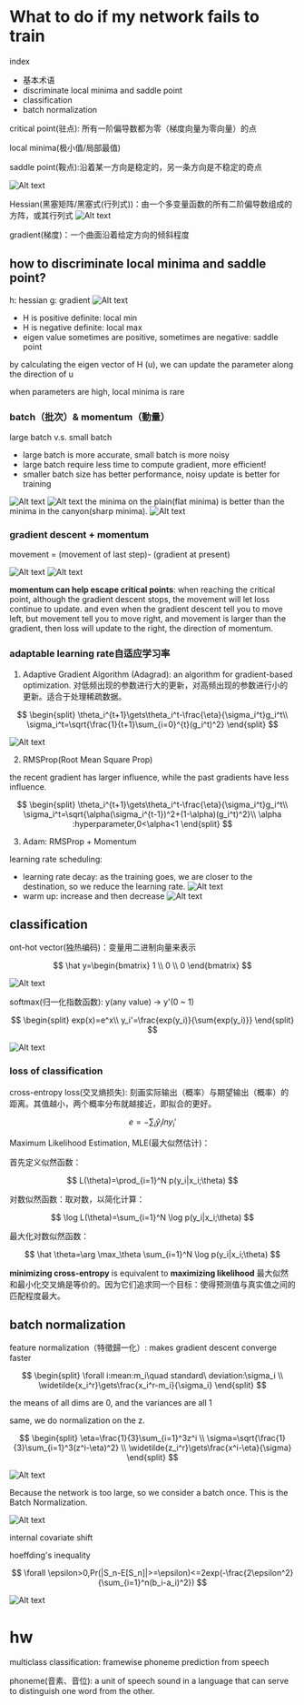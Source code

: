 # What to do if my network fails to train

index

- 基本术语
- discriminate local minima and saddle point
- classification
- batch normalization

critical point(驻点): 所有一阶偏导数都为零（梯度向量为零向量）的点

local minima(极小值/局部最值)

saddle point(鞍点):沿着某一方向是稳定的，另一条方向是不稳定的奇点

![Alt text](images/image-8.png)

Hessian(黑塞矩阵/黑塞式(行列式))：由一个多变量函数的所有二阶偏导数组成的方阵，或其行列式
![Alt text](images/image-9.png)

gradient(梯度)：一个曲面沿着给定方向的倾斜程度

## how to discriminate local minima and saddle point?

h: hessian
g: gradient
![Alt text](images/image-15.png)

- H is positive definite: local min
- H is negative definite: local max
- eigen value sometimes are positive, sometimes are negative: saddle point

by calculating the eigen vector of H (u), we can update the parameter along the direction of u

when parameters are high, local minima is rare

### batch（批次）& momentum（動量）

large batch v.s. small batch

- large batch is more accurate, small batch is more noisy
- large batch require less time to compute gradient, more efficient!
- smaller batch size has better performance, noisy update is better for training

![Alt text](images/image-10.png)
![Alt text](images/image-11.png)
the minima on the plain(flat minima) is better than the minima in the canyon(sharp minima).
![Alt text](images/image-12.png)

### gradient descent + momentum

movement = (movement of last step)- (gradient at present)

![Alt text](images/image-13.png)
![Alt text](images/image-14.png)

**momentum can help escape critical points**:
when reaching the critical point, although the gradient descent stops, the movement will let loss continue to update.
and even when the gradient descent tell you to move left, but movement tell you to move right, and movement is larger than the gradient, then loss will update to the right, the direction of momentum.

### adaptable learning rate自适应学习率

1. Adaptive Gradient Algorithm (Adagrad): an algorithm for gradient-based optimization. 对低频出现的参数进行大的更新，对高频出现的参数进行小的更新。适合于处理稀疏数据。

$$
\begin{split}
\theta_i^{t+1}\gets\theta_i^t-\frac{\eta}{\sigma_i^t}g_i^t\\
\sigma_i^t=\sqrt{\frac{1}{t+1}\sum_{i=0}^{t}(g_i^t)^2}
\end{split}
$$

![Alt text](assets/lec2/image.png)

2. RMSProp(Root Mean Square Prop)

the recent gradient has larger influence, while the past gradients have less influence.

$$
\begin{split}
\theta_i^{t+1}\gets\theta_i^t-\frac{\eta}{\sigma_i^t}g_i^t\\
\sigma_i^t=\sqrt{\alpha(\sigma_i^{t-1})^2+(1-\alpha)(g_i^t)^2}\\
\alpha :hyperparameter,0<\alpha<1
\end{split}
$$

3. Adam: RMSProp + Momentum

learning rate scheduling:

- learning rate decay: as the training goes, we are closer to the destination, so we reduce the learning rate.
  ![Alt text](assets/lec2/image-1.png)
- warm up: increase and then decrease
  ![Alt text](assets/lec2/image-2.png)

## classification

ont-hot vector(独热编码)：变量用二进制向量来表示

$$
\hat y=\begin{bmatrix}
    1 \\ 0 \\ 0
\end{bmatrix}
$$

![Alt text](assets/lec2/image-3.png)

softmax(归一化指数函数): y(any value) -> y'(0 ~ 1)

$$
\begin{split}
exp(x)=e^x\\
y_i'=\frac{exp(y_i)}{\sum{exp(y_i)}}
\end{split}
$$

![Alt text](assets/lec2/image-4.png)

### loss of classification

cross-entropy loss(交叉熵损失): 刻画实际输出（概率）与期望输出（概率）的距离。其值越小，两个概率分布就越接近，即拟合的更好。

$$
e=-\sum_i\hat{y}_ilny_i'
$$

Maximum Likelihood Estimation, MLE(最大似然估计)：

首先定义似然函数：

$$
L(\theta)=\prod_{i=1}^N p(y_i|x_i;\theta)
$$

对数似然函数：取对数，以简化计算：

$$
\log L(\theta)=\sum_{i=1}^N \log p(y_i|x_i;\theta)
$$

最大化对数似然函数：

$$
\hat \theta=\arg \max_\theta \sum_{i=1}^N \log p(y_i|x_i;\theta)
$$

**minimizing cross-entropy** is equivalent to **maximizing likelihood**
最大似然和最小化交叉熵是等价的。因为它们追求同一个目标：使得预测值与真实值之间的匹配程度最大。

## batch normalization

feature normalization（特徵歸一化）: makes gradient descent converge faster

$$
\begin{split}
\forall i:mean:m_i\quad standard\ deviation:\sigma_i
\\
\widetilde{x_i^r}\gets\frac{x_i^r-m_i}{\sigma_i}
\end{split}
$$

the means of all dims are 0, and the variances are all 1

same, we do normalization on the z.

$$
\begin{split}
\eta=\frac{1}{3}\sum_{i=1}^3z^i
\\
\sigma=\sqrt{\frac{1}{3}\sum_{i=1}^3(z^i-\eta)^2}
\\
\widetilde{z_i^r}\gets\frac{x^i-\eta}{\sigma}
\end{split}
$$

![Alt text](assets/lec2/image-5.png)

Because the network is too large, so we consider a batch once. This is the Batch Normalization.

![Alt text](assets/lec2/image-6.png)

internal covariate shift

hoeffding's inequality

$$
\forall \epsilon>0,Pr(|S_n-E[S_n]|>=\epsilon)<=2exp(-\frac{2\epsilon^2}{\sum_{i=1}^n(b_i-a_i)^2})
$$

![Alt text](assets/lec2/image-7.png)

# hw

multiclass classification: framewise phoneme prediction from speech

phoneme(音素、音位): a unit of speech sound in a language that can serve to distinguish one word from the other.
